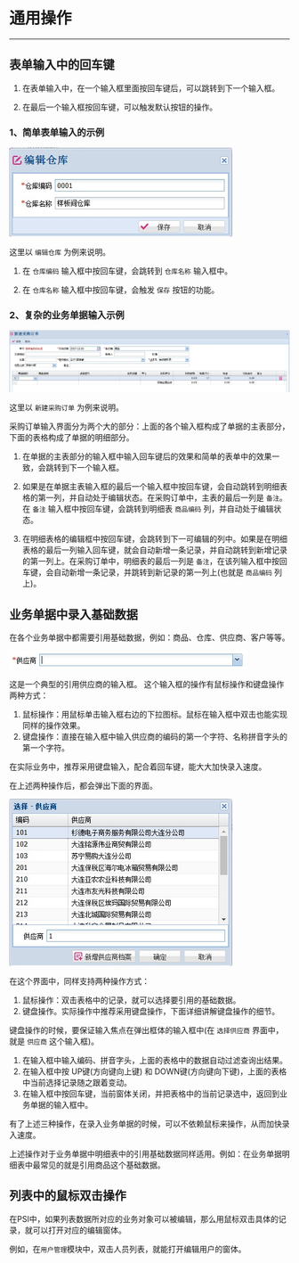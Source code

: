 # 通用操作

---

## 表单输入中的回车键

1. 在表单输入中，在一个输入框里面按回车键后，可以跳转到下一个输入框。

2. 在最后一个输入框按回车键，可以触发默认按钮的操作。

### 1、简单表单输入的示例

![](../assets/00-01.jpg)

这里以 `编辑仓库` 为例来说明。

1. 在 `仓库编码` 输入框中按回车键，会跳转到 `仓库名称` 输入框中。

2. 在 `仓库名称` 输入框中按回车键，会触发 `保存` 按钮的功能。

### 2、复杂的业务单据输入示例

![](../assets/00-02.jpg)

这里以 `新建采购订单` 为例来说明。

采购订单输入界面分为两个大的部分：上面的各个输入框构成了单据的主表部分，下面的表格构成了单据的明细部分。

1. 在单据的主表部分的输入框中输入回车键后的效果和简单的表单中的效果一致，会跳转到下一个输入框。

2. 如果是在单据主表输入框的最后一个输入框中按回车键，会自动跳转到明细表格的第一列，并自动处于编辑状态。在采购订单中，主表的最后一列是 `备注`。在 `备注` 输入框中按回车键，会跳转到明细表 `商品编码` 列，并自动处于编辑状态。

3. 在明细表格的编辑框中按回车键，会跳转到下一可编辑的列中。如果是在明细表格的最后一列输入回车键，就会自动新增一条记录，并自动跳转到新增记录的第一列上。在采购订单中，明细表的最后一列是 `备注`，在该列输入框中按回车键，会自动新增一条记录，并跳转到新记录的第一列上(也就是 `商品编码` 列上)。

## 业务单据中录入基础数据

在各个业务单据中都需要引用基础数据，例如：商品、仓库、供应商、客户等等。

![](../assets/00-03.jpg)

这是一个典型的引用供应商的输入框。
这个输入框的操作有鼠标操作和键盘操作两种方式：
1. 鼠标操作：用鼠标单击输入框右边的下拉图标。鼠标在输入框中双击也能实现同样的操作效果。
2. 键盘操作：直接在输入框中输入供应商的编码的第一个字符、名称拼音字头的第一个字符。

在实际业务中，推荐采用键盘输入，配合着回车键，能大大加快录入速度。

在上述两种操作后，都会弹出下面的界面。

![](../assets/00-04.jpg)

在这个界面中，同样支持两种操作方式：
1. 鼠标操作：双击表格中的记录，就可以选择要引用的基础数据。
2. 键盘操作。实际操作中推荐采用键盘操作，下面详细讲解键盘操作的细节。

键盘操作的时候，要保证输入焦点在弹出框体的输入框中(在 `选择供应商` 界面中，就是 `供应商` 这个输入框)。
1. 在输入框中输入编码、拼音字头，上面的表格中的数据自动过滤查询出结果。
2. 在输入框中按 UP键(方向键向上键) 和 DOWN键(方向键向下键)，上面的表格中当前选择记录随之跟着变动。
3. 在输入框中按回车键，当前窗体关闭，并把表格中的当前记录选中，返回到业务单据的输入框中。

有了上述三种操作，在录入业务单据的时候，可以不依赖鼠标来操作，从而加快录入速度。

上述操作对于业务单据中明细表中的引用基础数据同样适用。例如：在业务单据明细表中最常见的就是引用商品这个基础数据。

## 列表中的鼠标双击操作

在PSI中，如果列表数据所对应的业务对象可以被编辑，那么用鼠标双击具体的记录，就可以打开对应的编辑窗体。

例如，在`用户管理`模块中，双击人员列表，就能打开编辑用户的窗体。
